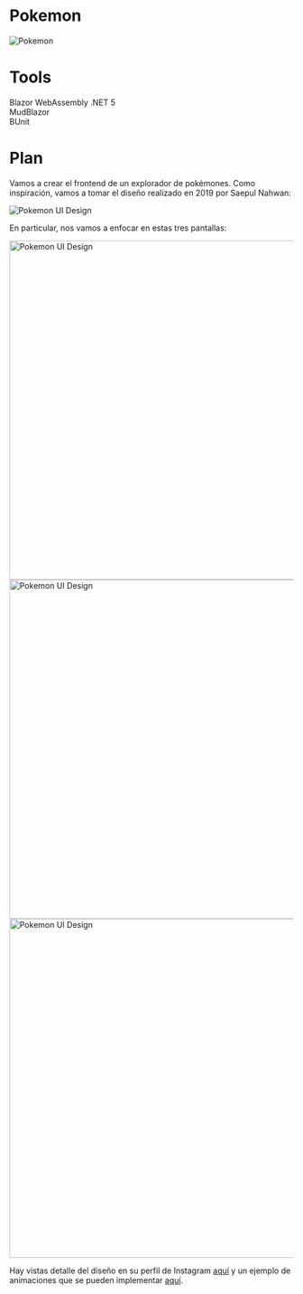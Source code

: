 # Pokemon
<img src="https://upload.wikimedia.org/wikipedia/commons/thumb/9/98/International_Pok%C3%A9mon_logo.svg/1920px-International_Pok%C3%A9mon_logo.svg.png"
     alt="Pokemon" loading="lazy" />

# Tools
Blazor WebAssembly .NET 5 <br />
MudBlazor <br />
BUnit <br />

# Plan
<p>Vamos a crear el frontend de un explorador de pokémones. Como inspiración, vamos a tomar el diseño realizado en 2019 por Saepul Nahwan:</p>

<img src="https://camo.githubusercontent.com/3db477609ab26ff06ef466d8fd2aecff2154eb28e998f65a6e41de5590f4ee78/68747470733a2f2f63646e2e6472696262626c652e636f6d2f75736572732f313137313532302f73637265656e73686f74732f363534353831392f6472696262626c652e706e67" alt="Pokemon UI Design" loading="lazy" />

<p>En particular, nos vamos a enfocar en estas tres pantallas:</p>

<div style="margin: 0 auto;">
     <img src="https://raw.githubusercontent.com/RenatoLucasMota/PokeDex_MobX/master/Screenshot_1.png"
          height="600px" alt="Pokemon UI Design" loading="lazy" style="margin-right: 5px" />
     <img src="https://raw.githubusercontent.com/RenatoLucasMota/PokeDex_MobX/master/Screenshot_4.png"
          height="600px" alt="Pokemon UI Design" loading="lazy" style="margin-right: 5px" />
     <img src="https://raw.githubusercontent.com/RenatoLucasMota/PokeDex_MobX/master/Screenshot_4.png"
          height="600px" alt="Pokemon UI Design" loading="lazy" />
</div>

<p>Hay vistas detalle del diseño en su perfil de Instagram <a href="https://www.instagram.com/p/Bx_QWxThmmb/?utm_source=ig_web_copy_link">aquí</a> y un ejemplo de animaciones que se pueden implementar <a href="https://www.instagram.com/p/ByElEIABvoj/?utm_source=ig_web_copy_link">aquí</a>.</p>
